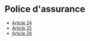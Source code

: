 # Police d'assurance

- [Article 24](article-24.md)
- [Article 25](article-25.md)
- [Article 26](article-26.md)
